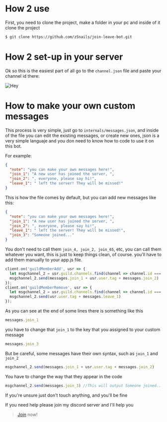 # How 2 use
First, you need to clone the project, make a folder in your pc and inside of it clone the project
```bash
$ git clone https://github.com/zSnails/join-leave-bot.git
```

# How 2 set-up in your server
Ok so this is the easiest part of all go to the `channel.json` file and paste your channel id there:


![Hey](https://i.imgur.com/6vOG8DP.png)

# How to make your own custom messages
This process is very simple, just go to `internals/messages.json`, and inside of the file you can edit the existing messages, or create new ones, json is a very simple languaje and you don need to know how to code to use it on this bot.

For example:

```json
{
  "note": "you can make your own messages here!",
  "join_1": "A new user has joined the server, ",
  "join_2": ", everyone, please say hi!",
  "leave_1": " left the server! They will be missed!"
}
```
This is how the file comes by default, but you can add new messages like this:

```json
{
  "note": "you can make your own messages here!",
  "join_1": "A new user has joined the server, ",
  "join_2": ", everyone, please say hi!",
  "leave_1": " left the server! They will be missed!",
  "join_3": "Someone joined..."
}
```
You don't need to call them `join_4, join_2, join_65`, etc, you can call them whatever you want, this is just to keep things clean, of course. you'll have to add them manually to your app.js file.

```js
client.on('guildMemberAdd', usr => {
  let msgchannel_2 = usr.guild.channels.find(channel => channel.id === lmao.channel_id)
  msgchannel_2.send(messages.join_1 + usr.user.tag + messages.join_2)
});
client.on('guildMemberRemove', usr => {
  let msgchannel_2 = usr.guild.channels.find(channel => channel.id === lmao.channel_id)
  msgchannel_2.send(usr.user.tag + messages.leave_1)
});
```
As you can see at the end of some lines there is something like this

```js
messages.join_1
```
you have to change that `join_1` to the key that you assigned to your custom message
```js
messages.join_3
```
But be careful, some messages have their own syntax, such as `join_1` and `join_2`
```js
msgchannel_2.send(messages.join_1 + usr.user.tag + messages.join_2)
```
You have to change the way that they appear in the code
```js
msgchannel_2.send(messages.join_3) //This will output Someone joined...
```
If you're unsure just don't touch anything, and you'll be fine


If you need help please join my discord server and I'll help you

> [Join](https://discord.gg/D6vjYyn) now!
